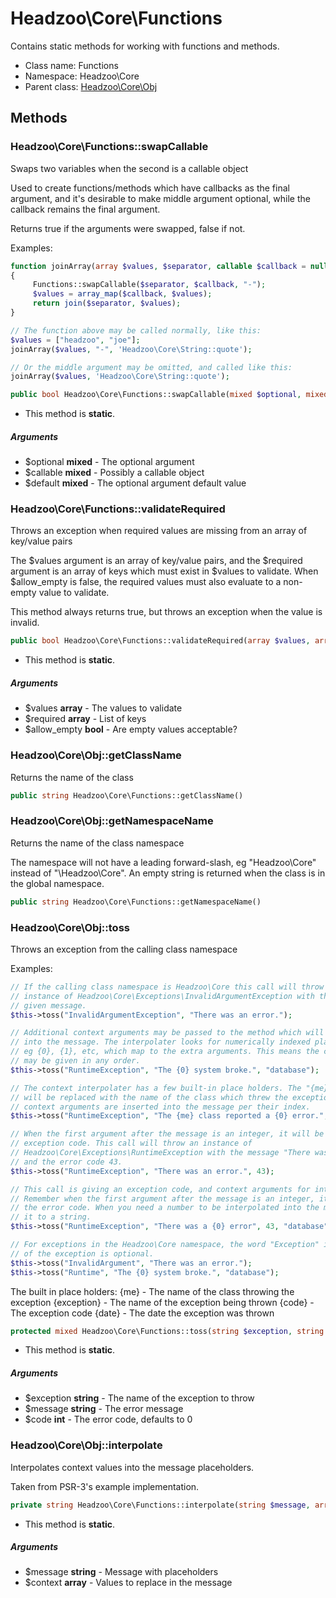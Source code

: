 Headzoo\Core\Functions
===============

Contains static methods for working with functions and methods.




* Class name: Functions
* Namespace: Headzoo\Core
* Parent class: [Headzoo\Core\Obj](Headzoo-Core-Obj.md)







Methods
-------


### Headzoo\Core\Functions::swapCallable
Swaps two variables when the second is a callable object

Used to create functions/methods which have callbacks as the final argument, and
it's desirable to make middle argument optional, while the callback remains the
final argument.

Returns true if the arguments were swapped, false if not.

Examples:
```php
function joinArray(array $values, $separator, callable $callback = null)
{
     Functions::swapCallable($separator, $callback, "-");
     $values = array_map($callback, $values);
     return join($separator, $values);
}

// The function above may be called normally, like this:
$values = ["headzoo", "joe"];
joinArray($values, "-", 'Headzoo\Core\String::quote');

// Or the middle argument may be omitted, and called like this:
joinArray($values, 'Headzoo\Core\String::quote');
```
```php
public bool Headzoo\Core\Functions::swapCallable(mixed $optional, mixed $callable, mixed $default)
```

* This method is **static**.

##### Arguments

* $optional **mixed** - The optional argument
* $callable **mixed** - Possibly a callable object
* $default **mixed** - The optional argument default value



### Headzoo\Core\Functions::validateRequired
Throws an exception when required values are missing from an array of key/value pairs

The $values argument is an array of key/value pairs, and the $required argument is an array
of keys which must exist in $values to validate. When $allow_empty is false, the required values
must also evaluate to a non-empty value to validate.

This method always returns true, but throws an exception when the value is invalid.
```php
public bool Headzoo\Core\Functions::validateRequired(array $values, array $required, bool $allow_empty)
```

* This method is **static**.

##### Arguments

* $values **array** - The values to validate
* $required **array** - List of keys
* $allow_empty **bool** - Are empty values acceptable?



### Headzoo\Core\Obj::getClassName
Returns the name of the class


```php
public string Headzoo\Core\Functions::getClassName()
```




### Headzoo\Core\Obj::getNamespaceName
Returns the name of the class namespace

The namespace will not have a leading forward-slash, eg "Headzoo\Core" instead
of "\Headzoo\Core". An empty string is returned when the class is in the
global namespace.
```php
public string Headzoo\Core\Functions::getNamespaceName()
```




### Headzoo\Core\Obj::toss
Throws an exception from the calling class namespace

Examples:
```php
// If the calling class namespace is Headzoo\Core this call will throw an
// instance of Headzoo\Core\Exceptions\InvalidArgumentException with the
// given message.
$this->toss("InvalidArgumentException", "There was an error.");

// Additional context arguments may be passed to the method which will be interpolated
// into the message. The interpolater looks for numerically indexed place holders,
// eg {0}, {1}, etc, which map to the extra arguments. This means the context arguments
// may be given in any order.
$this->toss("RuntimeException", "The {0} system broke.", "database");

// The context interpolater has a few built-in place holders. The "{me}" place holder
// will be replaced with the name of the class which threw the exception. Additional
// context arguments are inserted into the message per their index.
$this->toss("RuntimeException", "The {me} class reported a {0} error.", "serious");

// When the first argument after the message is an integer, it will be used as the
// exception code. This call will throw an instance of
// Headzoo\Core\Exceptions\RuntimeException with the message "There was an error",
// and the error code 43.
$this->toss("RuntimeException", "There was an error.", 43);

// This call is giving an exception code, and context arguments for interpolation.
// Remember when the first argument after the message is an integer, it's treated as
// the error code. When you need a number to be interpolated into the message, cast
// it to a string.
$this->toss("RuntimeException", "There was a {0} error", 43, "database");

// For exceptions in the Headzoo\Core namespace, the word "Exception" in the name
// of the exception is optional.
$this->toss("InvalidArgument", "There was an error.");
$this->toss("Runtime", "The {0} system broke.", "database");
```

The built in place holders:
 {me}        - The name of the class throwing the exception
 {exception} - The name of the exception being thrown
 {code}      - The exception code
 {date}      - The date the exception was thrown
```php
protected mixed Headzoo\Core\Functions::toss(string $exception, string $message, int $code)
```

* This method is **static**.

##### Arguments

* $exception **string** - The name of the exception to throw
* $message **string** - The error message
* $code **int** - The error code, defaults to 0



### Headzoo\Core\Obj::interpolate
Interpolates context values into the message placeholders.

Taken from PSR-3's example implementation.
```php
private string Headzoo\Core\Functions::interpolate(string $message, array $context)
```

* This method is **static**.

##### Arguments

* $message **string** - Message with placeholders
* $context **array** - Values to replace in the message


